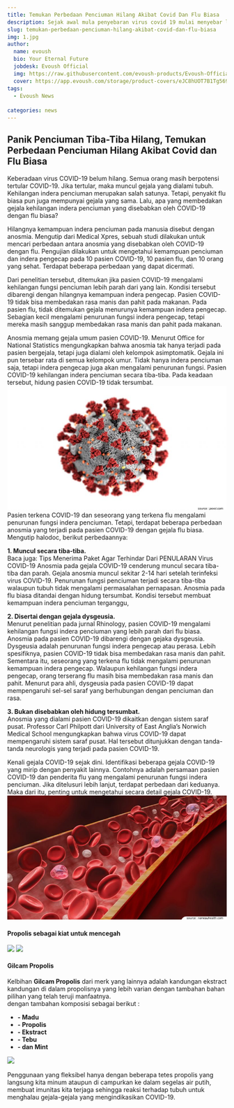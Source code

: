 ```yaml
---
title: Temukan Perbedaan Penciuman Hilang Akibat Covid Dan Flu Biasa
description: Sejak awal mula penyebaran virus covid 19 mulai menyebar luas di seluruh penjuru negri dan tentunya di seluruh dunia juga ikut merasakan, hingga saat ini penyebarannya masih berlangsung, tapi dapat di pastikan penurunan kasusnya mengalami kemajuan ...
slug: temukan-perbedaan-penciuman-hilang-akibat-covid-dan-flu-biasa
img: 1.jpg
author:
  name: evoush
  bio: Your Eternal Future
  jobdesk: Evoush Official
  img: https://raw.githubusercontent.com/evoush-products/Evoush-Official-Website/master/static/icon_128.png
  cover: https://app.evoush.com/storage/product-covers/eJC8hUOT7B1Tg56943hWhsI9KMH8k7CdRe2OFDbo.jpg
tags:
  - Evoush News

categories: news
---  
```


## Panik Penciuman Tiba-Tiba Hilang, Temukan Perbedaan Penciuman Hilang Akibat Covid dan Flu Biasa  

Keberadaan virus COVID-19 belum hilang. Semua orang masih berpotensi tertular COVID-19. Jika tertular, maka muncul gejala yang dialami tubuh. Kehilangan indera penciuman merupakan salah satunya. Tetapi, penyakit flu biasa pun juga mempunyai gejala yang sama. Lalu, apa yang membedakan gejala kehilangan indera penciuman yang disebabkan oleh COVID-19 dengan flu biasa?

Hilangnya kemampuan indera penciuman pada manusia disebut dengan anosmia. Mengutip dari Medical Xpres, sebuah studi dilakukan untuk mencari perbedaan antara anosmia yang disebabkan oleh COVID-19 dengan flu. Pengujian dilakukan untuk mengetahui kemampuan penciuman dan indera pengecap pada 10 pasien COVID-19, 10 pasien flu, dan 10 orang yang sehat. Terdapat beberapa perbedaan yang dapat dicermati.

Dari penelitian tersebut, ditemukan jika pasien COVID-19 mengalami kehilangan fungsi penciuman lebih parah dari yang lain. Kondisi tersebut dibarengi dengan hilangnya kemampuan indera pengecap. Pasien COVID-19 tidak bisa membedakan rasa manis dan pahit pada makanan. Pada pasien flu, tidak ditemukan gejala menurunya kemampuan indera pengecap. Sebagian kecil mengalami penurunan fungsi indera pengecap, tetapi mereka masih sanggup membedakan rasa manis dan pahit pada makanan.

Anosmia memang gejala umum pasien COVID-19. Menurut Office for National Statistics mengungkapkan bahwa anosmia tak hanya terjadi pada pasien bergejala, tetapi juga dialami oleh kelompok asimptomatik. Gejala ini pun tersebar rata di semua kelompok umur. Tidak hanya indera penciuman saja, tetapi indera pengecap juga akan mengalami penurunan fungsi. Pasien COVID-19 kehilangan indera penciuman secara tiba-tiba. Pada keadaan tersebut, hidung pasien COVID-19 tidak tersumbat.  
<img src="https://github.com/evoush-products/bahan_evoush/blob/main/blog/new_blog1.jpg?raw=true" class="img-fluid">  
Pasien terkena COVID-19 dan seseorang yang terkena flu mengalami penurunan fungsi indera penciuman. Tetapi, terdapat beberapa perbedaan anosmia yang terjadi pada pasien COVID-19 dengan gejala flu biasa. Mengutip halodoc, berikut perbedaannya:  

**1. Muncul secara tiba-tiba.**  
Baca juga:  Tips Menerima Paket Agar Terhindar Dari PENULARAN Virus COVID-19
Anosmia pada gejala COVID-19 cenderung muncul secara tiba-tiba dan parah. Gejala anosmia muncul sekitar 2-14 hari setelah terinfeksi virus COVID-19. Penurunan fungsi penciuman terjadi secara tiba-tiba walaupun tubuh tidak mengalami permasalahan pernapasan. Anosmia pada flu biasa ditandai dengan hidung tersumbat. Kondisi tersebut membuat kemampuan indera penciuman terganggu,

**2. Disertai dengan gejala dysgeusia.**  
Menurut penelitian pada jurnal Rhinology, pasien COVID-19 mengalami kehilangan fungsi indera penciuman yang lebih parah dari flu biasa. Anosmia pada pasien COVID-19 dibarengi dengan gejaka dysgeusia. Dysgeusia adalah penurunan fungsi indera pengecap atau perasa. Lebih spesifiknya, pasien COVID-19 tidak bisa membedakan rasa manis dan pahit. Sementara itu, seseorang yang terkena flu tidak mengalami penurunan kemampuan indera pengecap. Walaupun kehilangan fungsi indera pengecap, orang terserang flu masih bisa membedakan rasa manis dan pahit. Menurut para ahli, dysgeusia pada pasien COVID-19 dapat mempengaruhi sel-sel saraf yang berhubungan dengan penciuman dan rasa.

**3. Bukan disebabkan oleh hidung tersumbat.**  
Anosmia yang dialami pasien COVID-19 dikaitkan dengan sistem saraf pusat. Professor Carl Philpott dari University of East Anglia’s Norwich Medical School mengungkapkan bahwa virus COVID-19 dapat mempengaruhi sistem saraf pusat. Hal tersebut ditunjukkan dengan tanda-tanda neurologis yang terjadi pada pasien COVID-19.

Kenali gejala COVID-19 sejak dini. Identifikasi beberapa gejala COVID-19 yang mirip dengan penyakit lainnya. Contohnya adalah persamaan pasien COVID-19 dan penderita flu yang mengalami penurunan fungsi indera penciuman. Jika ditelusuri lebih lanjut, terdapat perbedaan dari keduanya. Maka dari itu, penting untuk mengetahui secara detail gejala COVID-19.
<img src="https://github.com/evoush-products/bahan_evoush/blob/main/blog/new_blog2.jpg?raw=true" class="img-fluid">  

#### Propolis sebagai kiat untuk mencegah  
<img src="https://raw.githubusercontent.com/evoush12/bahan_evoush/main/bahan_gallery/image/propolis/propolis15.jpeg" class="img-fluid">  
<img src="https://raw.githubusercontent.com/evoush12/bahan_evoush/main/bahan_gallery/image/propolis/propolis16.jpeg" class="img-fluid">  

#### Gilcam Propolis  
Kelbihan **Gilcam Propolis** dari merk yang lainnya adalah kandungan ekstract kandungan di dalam propolisnya yang lebih varian dengan tambahan bahan pilihan yang telah teruji manfaatnya.  
dengan tambahan komposisi sebagai berikut :  
- **- Madu**  
- **- Propolis**  
- **- Ekstract**  
- **- Tebu**  
- **- dan Mint**  

<img src="https://app.evoush.com/storage/product-sliders/b7914ce318482efb67b6e3e09ae26533" class="img-fluid">  

Penggunaan yang fleksibel hanya dengan beberapa tetes propolis yang langsung kita minum ataupun di campurkan ke dalam segelas air putih, membuat imunitas kita terjaga sehingga reaksi terhadap tubuh untuk menghalau gejala-gejala yang mengindikasikan COVID-19.
